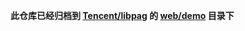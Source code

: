 **此仓库已经归档到 [Tencent/libpag](https://github.com/Tencent/libpag) 的 [web/demo](https://github.com/Tencent/libpag/tree/main/web/demo) 目录下**

